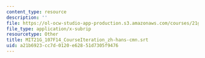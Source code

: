 ```yaml
---
content_type: resource
description: ''
file: https://ol-ocw-studio-app-production.s3.amazonaws.com/courses/21g-107-chinese-i-streamlined-fall-2014/a21b6923cc7d0120e62851d7305f9476_MIT21G_107F14_CourseIteration_zh-hans-cmn.srt
file_type: application/x-subrip
resourcetype: Other
title: MIT21G_107F14_CourseIteration_zh-hans-cmn.srt
uid: a21b6923-cc7d-0120-e628-51d7305f9476
---
```

